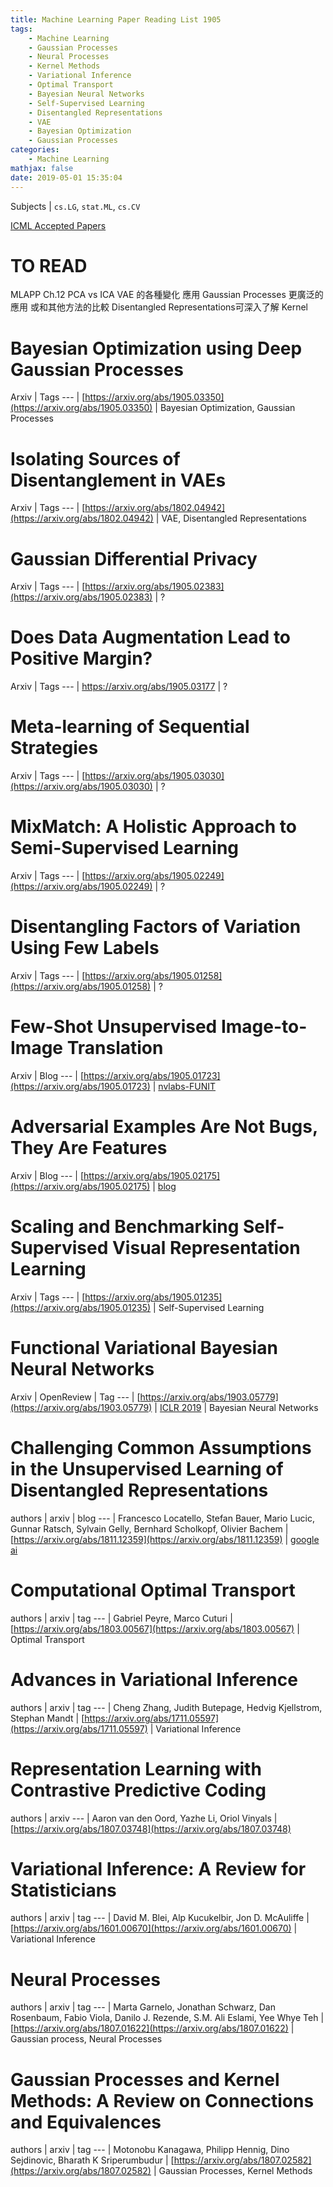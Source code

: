 ```yaml
---
title: Machine Learning Paper Reading List 1905
tags:
	- Machine Learning
	- Gaussian Processes
	- Neural Processes
	- Kernel Methods
	- Variational Inference
	- Optimal Transport
	- Bayesian Neural Networks
	- Self-Supervised Learning
	- Disentangled Representations
	- VAE
	- Bayesian Optimization
	- Gaussian Processes
categories:
	- Machine Learning
mathjax: false
date: 2019-05-01 15:35:04
---
```


Subjects | `cs.LG`, `stat.ML`, `cs.CV`

[ICML Accepted Papers](https://icml.cc/Conferences/2019/AcceptedPapersInitial)

<!--more-->

# TO READ
MLAPP Ch.12
PCA vs ICA
VAE 的各種變化 應用
Gaussian Processes 更廣泛的應用 或和其他方法的比較
Disentangled Representations可深入了解
Kernel



# Bayesian Optimization using Deep Gaussian Processes
Arxiv | Tags
--- |
[https://arxiv.org/abs/1905.03350](https://arxiv.org/abs/1905.03350) | Bayesian Optimization, Gaussian Processes

# Isolating Sources of Disentanglement in VAEs
Arxiv | Tags
--- |
[https://arxiv.org/abs/1802.04942](https://arxiv.org/abs/1802.04942) | VAE,  Disentangled Representations

# Gaussian Differential Privacy
Arxiv | Tags
--- |
[https://arxiv.org/abs/1905.02383](https://arxiv.org/abs/1905.02383) | ?

# Does Data Augmentation Lead to Positive Margin?
Arxiv | Tags
--- |
https://arxiv.org/abs/1905.03177 | ?

# Meta-learning of Sequential Strategies
Arxiv | Tags
--- |
[https://arxiv.org/abs/1905.03030](https://arxiv.org/abs/1905.03030) | ?

# MixMatch: A Holistic Approach to Semi-Supervised Learning
Arxiv | Tags
--- |
[https://arxiv.org/abs/1905.02249](https://arxiv.org/abs/1905.02249) | ?

# Disentangling Factors of Variation Using Few Labels
Arxiv | Tags
--- |
[https://arxiv.org/abs/1905.01258](https://arxiv.org/abs/1905.01258) | ?

# Few-Shot Unsupervised Image-to-Image Translation
Arxiv | Blog
--- |
[https://arxiv.org/abs/1905.01723](https://arxiv.org/abs/1905.01723) | [nvlabs-FUNIT](https://nvlabs.github.io/FUNIT/)


# Adversarial Examples Are Not Bugs, They Are Features
Arxiv | Blog
--- |
[https://arxiv.org/abs/1905.02175](https://arxiv.org/abs/1905.02175) | [blog](http://gradientscience.org/adv/)

# Scaling and Benchmarking Self-Supervised Visual Representation Learning
Arxiv | Tags
--- |
[https://arxiv.org/abs/1905.01235](https://arxiv.org/abs/1905.01235) | Self-Supervised Learning

# Functional Variational Bayesian Neural Networks
Arxiv | OpenReview | Tag
--- |
[https://arxiv.org/abs/1903.05779](https://arxiv.org/abs/1903.05779) | [ICLR 2019](https://openreview.net/forum?id=rkxacs0qY7) | Bayesian Neural Networks

# Challenging Common Assumptions in the Unsupervised Learning of Disentangled Representations
authors | arxiv | blog
--- |
Francesco Locatello, Stefan Bauer, Mario Lucic, Gunnar Ratsch, Sylvain Gelly, Bernhard Scholkopf, Olivier Bachem | [https://arxiv.org/abs/1811.12359](https://arxiv.org/abs/1811.12359) | [google ai](https://ai.googleblog.com/2019/04/evaluating-unsupervised-learning-of.html)


# Computational Optimal Transport
authors | arxiv | tag
--- |
Gabriel Peyre, Marco Cuturi | [https://arxiv.org/abs/1803.00567](https://arxiv.org/abs/1803.00567) | Optimal Transport

# Advances in Variational Inference
authors | arxiv | tag
--- |
Cheng Zhang, Judith Butepage, Hedvig Kjellstrom, Stephan Mandt | [https://arxiv.org/abs/1711.05597](https://arxiv.org/abs/1711.05597) | Variational Inference


# Representation Learning with Contrastive Predictive Coding
authors | arxiv
--- |
Aaron van den Oord, Yazhe Li, Oriol Vinyals | [https://arxiv.org/abs/1807.03748](https://arxiv.org/abs/1807.03748)

# Variational Inference: A Review for Statisticians
authors | arxiv | tag
--- |
David M. Blei, Alp Kucukelbir, Jon D. McAuliffe | [https://arxiv.org/abs/1601.00670](https://arxiv.org/abs/1601.00670) | Variational Inference

# Neural Processes
authors | arxiv | tag
--- |
Marta Garnelo, Jonathan Schwarz, Dan Rosenbaum, Fabio Viola, Danilo J. Rezende, S.M. Ali Eslami, Yee Whye Teh | [https://arxiv.org/abs/1807.01622](https://arxiv.org/abs/1807.01622) | Gaussian process, Neural Processes

# Gaussian Processes and Kernel Methods: A Review on Connections and Equivalences
authors | arxiv | tag
--- |
Motonobu Kanagawa, Philipp Hennig, Dino Sejdinovic, Bharath K Sriperumbudur | [https://arxiv.org/abs/1807.02582](https://arxiv.org/abs/1807.02582) | Gaussian Processes, Kernel Methods
